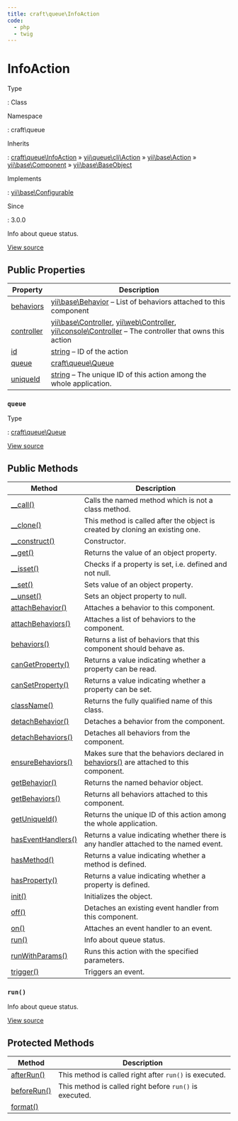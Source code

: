 ```yaml
---
title: craft\queue\InfoAction
code:
  - php
  - twig
---
```


# InfoAction

Type

:   Class

Namespace

:   craft\queue

Inherits

:   [craft\queue\InfoAction](craft-queue-infoaction.md) &raquo;
[yii\queue\cli\Action](https://github.com/yiisoft/yii2-queue/blob/master/src/cli/Action.php) &raquo;
[yii\base\Action](https://www.yiiframework.com/doc/api/2.0/yii-base-action) &raquo;
[yii\base\Component](https://www.yiiframework.com/doc/api/2.0/yii-base-component) &raquo;
[yii\base\BaseObject](https://www.yiiframework.com/doc/api/2.0/yii-base-baseobject)

Implements

:   [yii\base\Configurable](https://www.yiiframework.com/doc/api/2.0/yii-base-configurable)

Since

:   3.0.0



Info about queue status.





[View source](https://github.com/craftcms/cms/blob/master/src/queue/InfoAction.php)


## Public Properties

| Property                                                                                                                   | Description
| -------------------------------------------------------------------------------------------------------------------------- | --------------------------------------------------------------------------------------------------------------------------------------------------------------------------------------------------------------------------------------------------------------------------------------------------------
| [behaviors](https://www.yiiframework.com/doc/api/2.0/yii-base-component#$behaviors-detail "Defined by yii\base\Component") | [yii\base\Behavior](https://www.yiiframework.com/doc/api/2.0/yii-base-behavior) – List of behaviors attached to this component
| [controller](https://www.yiiframework.com/doc/api/2.0/yii-base-action#$controller-detail "Defined by yii\base\Action")     | [yii\base\Controller](https://www.yiiframework.com/doc/api/2.0/yii-base-controller), [yii\web\Controller](https://www.yiiframework.com/doc/api/2.0/yii-web-controller), [yii\console\Controller](https://www.yiiframework.com/doc/api/2.0/yii-console-controller) – The controller that owns this action
| [id](https://www.yiiframework.com/doc/api/2.0/yii-base-action#$id-detail "Defined by yii\base\Action")                     | [string](http://php.net/language.types.string) – ID of the action
| [queue](craft-queue-infoaction.md#queue)                                                                                   | [craft\queue\Queue](craft-queue-queue.md)
| [uniqueId](https://www.yiiframework.com/doc/api/2.0/yii-base-action#$uniqueId-detail "Defined by yii\base\Action")         | [string](http://php.net/language.types.string) – The unique ID of this action among the whole application.

### `queue`



Type

:   [craft\queue\Queue](craft-queue-queue.md)







[View source](https://github.com/craftcms/cms/blob/master/src/queue/InfoAction.php#L25)







## Public Methods

| Method                                                                                                                                      | Description
| ------------------------------------------------------------------------------------------------------------------------------------------- | -----------------------------------------------------------------------------------------------------------------------------------------------------------------------
| [__call()](https://www.yiiframework.com/doc/api/2.0/yii-base-baseobject#__call()-detail "Defined by yii\base\BaseObject")                   | Calls the named method which is not a class method.
| [__clone()](https://www.yiiframework.com/doc/api/2.0/yii-base-component#__clone()-detail "Defined by yii\base\Component")                   | This method is called after the object is created by cloning an existing one.
| [__construct()](https://www.yiiframework.com/doc/api/2.0/yii-base-baseobject#__construct()-detail "Defined by yii\base\BaseObject")         | Constructor.
| [__get()](https://www.yiiframework.com/doc/api/2.0/yii-base-baseobject#__get()-detail "Defined by yii\base\BaseObject")                     | Returns the value of an object property.
| [__isset()](https://www.yiiframework.com/doc/api/2.0/yii-base-baseobject#__isset()-detail "Defined by yii\base\BaseObject")                 | Checks if a property is set, i.e. defined and not null.
| [__set()](https://www.yiiframework.com/doc/api/2.0/yii-base-baseobject#__set()-detail "Defined by yii\base\BaseObject")                     | Sets value of an object property.
| [__unset()](https://www.yiiframework.com/doc/api/2.0/yii-base-baseobject#__unset()-detail "Defined by yii\base\BaseObject")                 | Sets an object property to null.
| [attachBehavior()](https://www.yiiframework.com/doc/api/2.0/yii-base-component#attachBehavior()-detail "Defined by yii\base\Component")     | Attaches a behavior to this component.
| [attachBehaviors()](https://www.yiiframework.com/doc/api/2.0/yii-base-component#attachBehaviors()-detail "Defined by yii\base\Component")   | Attaches a list of behaviors to the component.
| [behaviors()](https://www.yiiframework.com/doc/api/2.0/yii-base-component#behaviors()-detail "Defined by yii\base\Component")               | Returns a list of behaviors that this component should behave as.
| [canGetProperty()](https://www.yiiframework.com/doc/api/2.0/yii-base-baseobject#canGetProperty()-detail "Defined by yii\base\BaseObject")   | Returns a value indicating whether a property can be read.
| [canSetProperty()](https://www.yiiframework.com/doc/api/2.0/yii-base-baseobject#canSetProperty()-detail "Defined by yii\base\BaseObject")   | Returns a value indicating whether a property can be set.
| [className()](https://www.yiiframework.com/doc/api/2.0/yii-base-baseobject#className()-detail "Defined by yii\base\BaseObject")             | Returns the fully qualified name of this class.
| [detachBehavior()](https://www.yiiframework.com/doc/api/2.0/yii-base-component#detachBehavior()-detail "Defined by yii\base\Component")     | Detaches a behavior from the component.
| [detachBehaviors()](https://www.yiiframework.com/doc/api/2.0/yii-base-component#detachBehaviors()-detail "Defined by yii\base\Component")   | Detaches all behaviors from the component.
| [ensureBehaviors()](https://www.yiiframework.com/doc/api/2.0/yii-base-component#ensureBehaviors()-detail "Defined by yii\base\Component")   | Makes sure that the behaviors declared in [behaviors()](https://www.yiiframework.com/doc/api/2.0/yii-base-component#behaviors()-detail) are attached to this component.
| [getBehavior()](https://www.yiiframework.com/doc/api/2.0/yii-base-component#getBehavior()-detail "Defined by yii\base\Component")           | Returns the named behavior object.
| [getBehaviors()](https://www.yiiframework.com/doc/api/2.0/yii-base-component#getBehaviors()-detail "Defined by yii\base\Component")         | Returns all behaviors attached to this component.
| [getUniqueId()](https://www.yiiframework.com/doc/api/2.0/yii-base-action#getUniqueId()-detail "Defined by yii\base\Action")                 | Returns the unique ID of this action among the whole application.
| [hasEventHandlers()](https://www.yiiframework.com/doc/api/2.0/yii-base-component#hasEventHandlers()-detail "Defined by yii\base\Component") | Returns a value indicating whether there is any handler attached to the named event.
| [hasMethod()](https://www.yiiframework.com/doc/api/2.0/yii-base-baseobject#hasMethod()-detail "Defined by yii\base\BaseObject")             | Returns a value indicating whether a method is defined.
| [hasProperty()](https://www.yiiframework.com/doc/api/2.0/yii-base-baseobject#hasProperty()-detail "Defined by yii\base\BaseObject")         | Returns a value indicating whether a property is defined.
| [init()](https://www.yiiframework.com/doc/api/2.0/yii-base-baseobject#init()-detail "Defined by yii\base\BaseObject")                       | Initializes the object.
| [off()](https://www.yiiframework.com/doc/api/2.0/yii-base-component#off()-detail "Defined by yii\base\Component")                           | Detaches an existing event handler from this component.
| [on()](https://www.yiiframework.com/doc/api/2.0/yii-base-component#on()-detail "Defined by yii\base\Component")                             | Attaches an event handler to an event.
| [run()](craft-queue-infoaction.md#method-run)                                                                                               | Info about queue status.
| [runWithParams()](https://www.yiiframework.com/doc/api/2.0/yii-base-action#runWithParams()-detail "Defined by yii\base\Action")             | Runs this action with the specified parameters.
| [trigger()](https://www.yiiframework.com/doc/api/2.0/yii-base-component#trigger()-detail "Defined by yii\base\Component")                   | Triggers an event.

### `run()`





Info about queue status.




[View source](https://github.com/craftcms/cms/blob/master/src/queue/InfoAction.php#L30-L45)








## Protected Methods

| Method                                                                                                                             | Description
| ---------------------------------------------------------------------------------------------------------------------------------- | -------------------------------------------------------
| [afterRun()](https://www.yiiframework.com/doc/api/2.0/yii-base-action#afterRun()-detail "Defined by yii\base\Action")              | This method is called right after `run()` is executed.
| [beforeRun()](https://www.yiiframework.com/doc/api/2.0/yii-base-action#beforeRun()-detail "Defined by yii\base\Action")            | This method is called right before `run()` is executed.
| [format()](https://github.com/yiisoft/yii2-queue/blob/master/src/cli/Action.php#format()-detail "Defined by yii\queue\cli\Action") |






